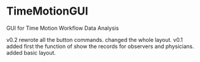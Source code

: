# TimeMotionGUI
GUI for Time Motion Workflow Data Analysis

v0.2 rewrote all the button commands. changed the whole layout.
v0.1 added first the function of show the records for observers and physicians. added basic layout.
